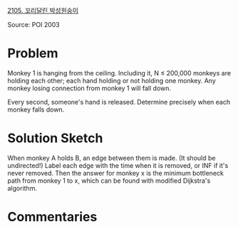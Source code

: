 [2105. 꼬리달린 박성원숭이](https://www.acmicpc.net/problem/2105)

Source: POI 2003


# Problem

Monkey 1 is hanging from the ceiling. Including it, N ≤ 200,000 monkeys are holding each other; each hand holding or not holding one monkey. Any monkey losing connection from monkey 1 will fall down.

Every second, someone's hand is released. Determine precisely when each monkey falls down.

# Solution Sketch

When monkey A holds B, an edge between them is made. (It should be undirected!) Label each edge with the time when it is removed, or INF if it's never removed. Then the answer for monkey x is the minimum bottleneck path from monkey 1 to x, which can be found with modified Dijkstra's algorithm.

# Commentaries

